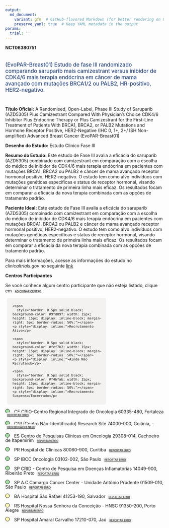 ```yaml
---
output: 
  md_document:
    variant: gfm  # GitHub-flavored Markdown (for better rendering on GitHub)
    preserve_yaml: true  # Keep YAML metadata in the output
params:
  trial: ''
---
```


**NCT06380751**

<div style="padding: 5px 5px 5px 0px; font-size: 1.20em; font-weight: 500; color: #2E4A7F; text-align: left; margin-bottom: 20px">

(EvoPAR-Breast01) Estudo de fase III randomizado comparando saruparib
mais camizestrant versus inibidor de CDK4/6 mais terapia endócrina em
câncer de mama avançado com mutações BRCA1/2 ou PALB2, HR-positivo,
HER2-negativo.

</div>

**Título Oficial:** A Randomised, Open-Label, Phase III Study of
Saruparib (AZD5305) Plus Camizestrant Compared With Physician’s Choice
CDK4/6 Inhibitor Plus Endocrine Therapy or Plus Camizestrant for the
First-Line Treatment of Patients With BRCA1, BRCA2, or PALB2 Mutations
and Hormone Receptor Positive, HER2-Negative (IHC 0, 1+, 2+/ ISH
Non-amplified) Advanced Breast Cancer (EvoPAR-Breast01)

**Desenho do Estudo:** Estudo Clinico Fase III

**Resumo do Estudo:** Este estudo de Fase III avalia a eficácia do
saruparib (AZD5305) combinado com camizestrant em comparação com a
escolha do médico de inibidor de CDK4/6 mais terapia endócrina em
pacientes com mutações BRCA1, BRCA2 ou PALB2 e câncer de mama avançado
receptor hormonal positivo, HER2-negativo. O estudo tem como alvo
indivíduos com mutações genéticas específicas e status de receptor
hormonal, visando determinar o tratamento de primeira linha mais eficaz.
Os resultados focam em comparar a eficácia da nova terapia combinada com
as opções de tratamento padrão.

**Paciente Ideal:** Este estudo de Fase III avalia a eficácia do
saruparib (AZD5305) combinado com camizestrant em comparação com a
escolha do médico de inibidor de CDK4/6 mais terapia endócrina em
pacientes com mutações BRCA1, BRCA2 ou PALB2 e câncer de mama avançado
receptor hormonal positivo, HER2-negativo. O estudo tem como alvo
indivíduos com mutações genéticas específicas e status de receptor
hormonal, visando determinar o tratamento de primeira linha mais eficaz.
Os resultados focam em comparar a eficácia da nova terapia combinada com
as opções de tratamento padrão.

Para mais informações, acesse as informações do estudo no
*clinicaltrials.gov* no seguinte
[link](https://clinicaltrials.gov/ct2/show/NCT06380751)

**Centros Participantes**

Se você conhece algum centro participante que não esteja listado, clique
em
<span style="color: #2E4A7F; margin-left: 2px; padding: 4px; background-color: #f3f2f1; border-radius: 8px; font-weight: 500; font-size: 0.6em"><a
href="https://flazar.shinyapps.io/formsapp?study_nct_id=NCT06380751&amp;location_id=N%2FA&amp;location_full_name=N%2FA&amp;form_type=Adicionar%20Centro"
target="_blank">ADICIONAR CENTRO</a></span>.

<div style="margin-bottom: 8px; margin-left: 5px; padding: 8px; max-width: 300px; background-color: #f3f2f1; border-radius: 8px; font-size: 0.9em">

<div style="margin-left: 10px;">

    <span 
      style="border: 0.5px solid black; background-color: #9fd89f; width: 15px; height: 15px; display: inline-block; margin-right: 5px; border-radius: 50%;"></span>
    <p style="display: inline;">Recrutamento Ativo</p>

</div>

<div style="margin-left: 10px;">

    <span 
      style="border: 0.5px solid black; background-color: #fef7b2; width: 15px; height: 15px; display: inline-block; margin-right: 5px; border-radius: 50%;"></span>
    <p style="display: inline;">Ainda Não Recrutando</p>

</div>

<div style="margin-left: 10px;">

    <span 
      style="border: 0.5px solid black; background-color: #f4bfab; width: 15px; height: 15px; display: inline-block; margin-right: 5px; border-radius: 50%;"></span>
    <p style="display: inline;">Recrutamento Suspenso/Encerrado</p>

</div>

</div>

<span style="line-height: 1.0;"><span style="border: 0.5px solid black; display: inline-block; width: 12px; height: 12px; border-radius: 50%; margin-right: 10px; padding-bottom: 0px; background-color: #9fd89f;"></span>
CE CRIO-Centro Regional Integrado de Oncologia 60335-480, Fortaleza
<span style="color: #2E4A7F; margin-left: 2px; padding: 4px; background-color: #f3f2f1; border-radius: 8px; font-weight: 500; font-size: 0.6em"><a
href="https://flazar.shinyapps.io/formsapp?study_nct_id=NCT06380751&amp;location_id=RESEARCHSITEFORTALEZA60336045BRAZIL&amp;location_full_name=CRIO-Centro%20Regional%20Integrado%20de%20Oncologia%2C%2060335-480%2C%20Fortaleza&amp;form_type=Reportar%20Erro"
target="_blank">REPORTAR ERRO</a></span></span>

<span style="line-height: 1.0;"><span style="border: 0.5px solid black; display: inline-block; width: 12px; height: 12px; border-radius: 50%; margin-right: 10px; padding-bottom: 0px; background-color: #9fd89f;"></span>
CNI (Centro Não-Identificado) Research Site 74000-000, Goiânia, -
<span style="color: #2E4A7F; margin-left: 2px; padding: 4px; background-color: #f3f2f1; border-radius: 8px; font-weight: 500; font-size: 0.6em"><a
href="https://flazar.shinyapps.io/formsapp?study_nct_id=NCT06380751&amp;location_id=RESEARCHSITEGOIANIA74000000BRAZIL&amp;location_full_name=%28Centro%20N%C3%A3o-Identificado%29%2C%20Research%20Site%2074000-000%2C%20Goi%C3%A2nia%2C%20%20-%20&amp;form_type=Identificar%20Centro"
target="_blank">IDENTIFICAR CENTRO</a></span></span>

<span style="line-height: 1.0;"><span style="border: 0.5px solid black; display: inline-block; width: 12px; height: 12px; border-radius: 50%; margin-right: 10px; padding-bottom: 0px; background-color: #9fd89f;"></span>
ES Centro de Pesquisas Clínicas em Oncologia 29308-014, Cachoeiro de
Itapemirim
<span style="color: #2E4A7F; margin-left: 2px; padding: 4px; background-color: #f3f2f1; border-radius: 8px; font-weight: 500; font-size: 0.6em"><a
href="https://flazar.shinyapps.io/formsapp?study_nct_id=NCT06380751&amp;location_id=RESEARCHSITECACHOEIRADEITAPEMIRIM29308055BRAZIL&amp;location_full_name=Centro%20de%20Pesquisas%20Cl%C3%ADnicas%20em%20Oncologia%2C%2029308-014%2C%20Cachoeiro%20de%20Itapemirim&amp;form_type=Reportar%20Erro"
target="_blank">REPORTAR ERRO</a></span></span>

<span style="line-height: 1.0;"><span style="border: 0.5px solid black; display: inline-block; width: 12px; height: 12px; border-radius: 50%; margin-right: 10px; padding-bottom: 0px; background-color: #9fd89f;"></span>
PR Hospital de Clínicas 80060-900, Curitiba
<span style="color: #2E4A7F; margin-left: 2px; padding: 4px; background-color: #f3f2f1; border-radius: 8px; font-weight: 500; font-size: 0.6em"><a
href="https://flazar.shinyapps.io/formsapp?study_nct_id=NCT06380751&amp;location_id=RESEARCHSITECURITIBA80060900BRAZIL&amp;location_full_name=Hospital%20de%20Cl%C3%ADnicas%2C%2080060-900%2C%20Curitiba&amp;form_type=Reportar%20Erro"
target="_blank">REPORTAR ERRO</a></span></span>

<span style="line-height: 1.0;"><span style="border: 0.5px solid black; display: inline-block; width: 12px; height: 12px; border-radius: 50%; margin-right: 10px; padding-bottom: 0px; background-color: #9fd89f;"></span>
SP IBCC Oncologia 03102-002, São Paulo
<span style="color: #2E4A7F; margin-left: 2px; padding: 4px; background-color: #f3f2f1; border-radius: 8px; font-weight: 500; font-size: 0.6em"><a
href="https://flazar.shinyapps.io/formsapp?study_nct_id=NCT06380751&amp;location_id=RESEARCHSITESAOPAULO03102002BRAZIL&amp;location_full_name=IBCC%20Oncologia%2C%2003102-002%2C%20S%C3%A3o%20Paulo&amp;form_type=Reportar%20Erro"
target="_blank">REPORTAR ERRO</a></span></span>

<span style="line-height: 1.0;"><span style="border: 0.5px solid black; display: inline-block; width: 12px; height: 12px; border-radius: 50%; margin-right: 10px; padding-bottom: 0px; background-color: #9fd89f;"></span>
SP CRID - Centro de Pesquisa em Doenças Inflamatórias 14049-900,
Ribeirão Preto
<span style="color: #2E4A7F; margin-left: 2px; padding: 4px; background-color: #f3f2f1; border-radius: 8px; font-weight: 500; font-size: 0.6em"><a
href="https://flazar.shinyapps.io/formsapp?study_nct_id=NCT06380751&amp;location_id=RESEARCHSITERIBEIRAOPRETO14049901BRAZIL&amp;location_full_name=CRID%20-%20Centro%20de%20Pesquisa%20em%20Doen%C3%A7as%20Inflamat%C3%B3rias%2C%2014049-900%2C%20Ribeir%C3%A3o%20Preto&amp;form_type=Reportar%20Erro"
target="_blank">REPORTAR ERRO</a></span></span>

<span style="line-height: 1.0;"><span style="border: 0.5px solid black; display: inline-block; width: 12px; height: 12px; border-radius: 50%; margin-right: 10px; padding-bottom: 0px; background-color: #9fd89f;"></span>
SP A.C.Camargo Cancer Center - Unidade Antônio Prudente 01509-010, São
Paulo
<span style="color: #2E4A7F; margin-left: 2px; padding: 4px; background-color: #f3f2f1; border-radius: 8px; font-weight: 500; font-size: 0.6em"><a
href="https://flazar.shinyapps.io/formsapp?study_nct_id=NCT06380751&amp;location_id=RESEARCHSITESAOPAULO01509900BRAZIL&amp;location_full_name=A.C.Camargo%20Cancer%20Center%20-%20Unidade%20Ant%C3%B4nio%20Prudente%2C%2001509-010%2C%20S%C3%A3o%20Paulo&amp;form_type=Reportar%20Erro"
target="_blank">REPORTAR ERRO</a></span></span>

<span style="line-height: 1.0;"><span style="border: 0.5px solid black; display: inline-block; width: 12px; height: 12px; border-radius: 50%; margin-right: 10px; padding-bottom: 0px; background-color: #fef7b2;"></span>
BA Hospital São Rafael 41253-190, Salvador
<span style="color: #2E4A7F; margin-left: 2px; padding: 4px; background-color: #f3f2f1; border-radius: 8px; font-weight: 500; font-size: 0.6em"><a
href="https://flazar.shinyapps.io/formsapp?study_nct_id=NCT06380751&amp;location_id=RESEARCHSITESALVADOR41253190BRAZIL&amp;location_full_name=Hospital%20S%C3%A3o%20Rafael%2C%2041253-190%2C%20Salvador&amp;form_type=Reportar%20Erro"
target="_blank">REPORTAR ERRO</a></span></span>

<span style="line-height: 1.0;"><span style="border: 0.5px solid black; display: inline-block; width: 12px; height: 12px; border-radius: 50%; margin-right: 10px; padding-bottom: 0px; background-color: #fef7b2;"></span>
RS Hospital Nossa Senhora da Conceição - HNSC 91350-200, Porto Alegre
<span style="color: #2E4A7F; margin-left: 2px; padding: 4px; background-color: #f3f2f1; border-radius: 8px; font-weight: 500; font-size: 0.6em"><a
href="https://flazar.shinyapps.io/formsapp?study_nct_id=NCT06380751&amp;location_id=RESEARCHSITEPORTOALEGRE91350200BRAZIL&amp;location_full_name=Hospital%20Nossa%20Senhora%20da%20Concei%C3%A7%C3%A3o%20-%20HNSC%2C%2091350-200%2C%20Porto%20Alegre&amp;form_type=Reportar%20Erro"
target="_blank">REPORTAR ERRO</a></span></span>

<span style="line-height: 1.0;"><span style="border: 0.5px solid black; display: inline-block; width: 12px; height: 12px; border-radius: 50%; margin-right: 10px; padding-bottom: 0px; background-color: #fef7b2;"></span>
SP Hospital Amaral Carvalho 17210-070, Jaú
<span style="color: #2E4A7F; margin-left: 2px; padding: 4px; background-color: #f3f2f1; border-radius: 8px; font-weight: 500; font-size: 0.6em"><a
href="https://flazar.shinyapps.io/formsapp?study_nct_id=NCT06380751&amp;location_id=RESEARCHSITEJAU17210120BRAZIL&amp;location_full_name=Hospital%20Amaral%20Carvalho%2C%2017210-070%2C%20Ja%C3%BA&amp;form_type=Reportar%20Erro"
target="_blank">REPORTAR ERRO</a></span></span>
